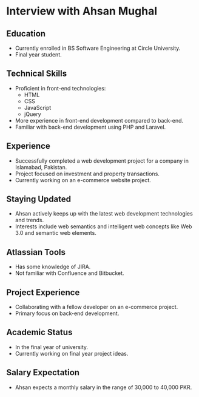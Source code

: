 # Interview with Ahsan Mughal

## Education
- Currently enrolled in BS Software Engineering at Circle University.
- Final year student.

## Technical Skills
- Proficient in front-end technologies:
  - HTML
  - CSS
  - JavaScript
  - jQuery
- More experience in front-end development compared to back-end.
- Familiar with back-end development using PHP and Laravel.

## Experience
- Successfully completed a web development project for a company in Islamabad, Pakistan.
- Project focused on investment and property transactions.
- Currently working on an e-commerce website project.

## Staying Updated
- Ahsan actively keeps up with the latest web development technologies and trends.
- Interests include web semantics and intelligent web concepts like Web 3.0 and semantic web elements.

## Atlassian Tools
- Has some knowledge of JIRA.
- Not familiar with Confluence and Bitbucket.

## Project Experience
- Collaborating with a fellow developer on an e-commerce project.
- Primary focus on back-end development.

## Academic Status
- In the final year of university.
- Currently working on final year project ideas.

## Salary Expectation
- Ahsan expects a monthly salary in the range of 30,000 to 40,000 PKR.





